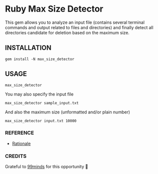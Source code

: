 # Ruby Max Size Detector

This gem allows you to analyze an input file (contains several terminal commands and output related to files and directories) and finally detect all directories candidate for deletion based on the maximum size.


## INSTALLATION

```
gem install -N max_size_detector
```


## USAGE

```
max_size_detector
```

You may also specify the input file
```
max_size_detector sample_input.txt 
```

And also the maximum size (unformatted and/or plain number)
```
max_size_detector input.txt 10000
```


### REFERENCE

* [Rationale](https://gist.github.com/ronakjain90/3dcfef6a752f77b3e8202ad9844195ae)


### CREDITS

Grateful to [99minds](https://99minds.io/) for this opportunity :bow:
